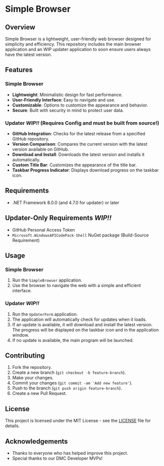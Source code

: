 
# Simple Browser

## Overview

Simple Browser is a lightweight, user-friendly web browser designed for simplicity and efficiency. This repository includes the main browser application and an WIP updater application to soon ensure users always have the latest version.

## Features

### Simple Browser
- **Lightweight**: Minimalistic design for fast performance.
- **User-Friendly Interface**: Easy to navigate and use.
- **Customizable**: Options to customize the appearance and behavior.
- **Secure**: Built with security in mind to protect user data.

### Updater *WIP!!* (Requires Config and must be built from source!)
- **GitHub Integration**: Checks for the latest release from a specified GitHub repository.
- **Version Comparison**: Compares the current version with the latest version available on GitHub.
- **Download and Install**: Downloads the latest version and installs it automatically.
- **Custom Title Bar**: Customizes the appearance of the title bar.
- **Taskbar Progress Indicator**: Displays download progress on the taskbar icon.

## Requirements
- .NET Framework 8.0.0 (and 4.7.0 for updater) or later
## Updater-Only Requirements *WIP!!* 
- GitHub Personal Access Token
- `Microsoft.WindowsAPICodePack-Shell` NuGet package (Build-Source Requirement)


## Usage

### Simple Browser

1. Run the `SimpleBrowser` application.
2. Use the browser to navigate the web with a simple and efficient interface.

### Updater *WIP!!*

1. Run the `UpdaterForm` application.
2. The application will automatically check for updates when it loads.
3. If an update is available, it will download and install the latest version. The progress will be displayed on the taskbar icon and in the application window.
4. If no update is available, the main program will be launched.

## Contributing

1. Fork the repository.
2. Create a new branch (`git checkout -b feature-branch`).
3. Make your changes.
4. Commit your changes (`git commit -am 'Add new feature'`).
5. Push to the branch (`git push origin feature-branch`).
6. Create a new Pull Request.

## License

This project is licensed under the MIT License - see the [LICENSE](LICENSE) file for details.

## Acknowledgements

- Thanks to everyone who has helped improve this project.
- Special thanks to our DMC Developer MVPs!
